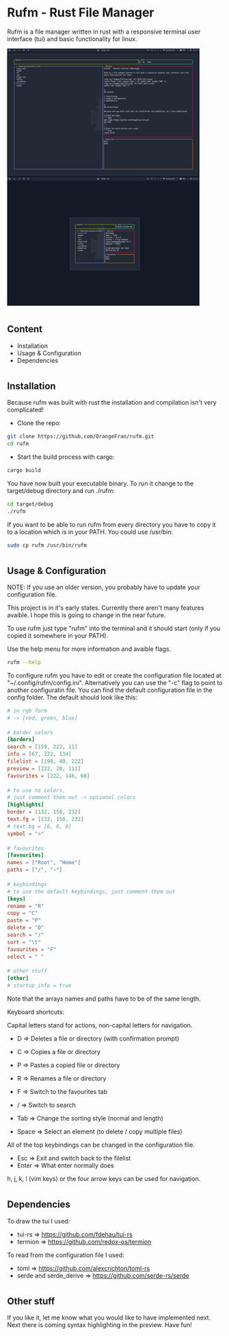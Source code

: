 # Rufm - **Ru**st **Fi**le **Ma**nager

Rufm is a file manager written in rust with a responsive terminal user interface (tui) and basic functionality for linux.

<img src="images/fullsize.png" alt="Rufm full-sized"
	style="float: left; margin-right = 1%" width="450" height="300" />
<img src="images/smallsize.png" alt="Rufm small-sized"
	width="450" height="300" />

# 
## Content

* Installation
* Usage & Configuration
* Dependencies

# 
## Installation

Because rufm was built with rust the installation and compilation isn't very complicated!

* Clone the repo:
``` bash
git clone https://github.com/OrangeFran/rufm.git
cd rufm
```

* Start the build process with cargo:
``` bash
cargo build
```

You have now built your executable binary. To run it change to the target/debug directory and run ./rufm:

``` bash
cd target/debug 
./rufm 
```

If you want to be able to run rufm from every directory you have to copy it to a location which is in your PATH. You could use /usr/bin:

``` bash
sudo cp rufm /usr/bin/rufm
```

# 
## Usage & Configuration

NOTE: If you use an older version, you probably have to update your configuration file.

This project is in it's early states. Currently there aren't many features avaible.
I hope this is going to change in the near future.

To use rufm just type "rufm" into the terminal and it should start (only if you copied it somewhere in your PATH).

Use the help menu for more information and avaible flags.
``` bash
rufm --help
```

To configure rufm you have to edit or create the configuration file located at "~/.config/rufm/config.ini". Alternatively you can use the "-c" flag to point to another configuratin file. You can find the default configuration file in the config folder.
The default should look like this:

``` toml
# in rgb form
# -> [red, green, blue]

# border colors
[borders]
search = [159, 222, 11]
info = [67, 222, 134]
filelist = [198, 40, 222]
preview = [222, 20, 111]
favourites = [222, 146, 60]

# to use no colors, 
# just comment them out -> optional colors
[highlights]
border = [132, 150, 232]
text.fg = [132, 150, 232]
# text.bg = [0, 0, 0]
symbol = ">"

# favourites
[favourites]
names = ["Root", "Home"]
paths = ["/", "~"]

# keybindings
# to use the default keybindings, just comment them out
[keys]
rename = "R"
copy = "C"
paste = "P"
delete = "D"
search = "/"
sort = "\t"
favourites = "F"
select = " "

# other stuff
[other]
# startup_info = true
```

Note that the arrays names and paths have to be of the same length.

Keyboard shortcuts:

Capital letters stand for actions, non-capital letters for navigation.

- D => Deletes a file or directory (with confirmation prompt)
- C => Copies a file or directory
- P => Pastes a copied file or directory
- R => Renames a file or directory

- F => Switch to the favourites tab
- / => Switch to search

- Tab => Change the sorting style (normal and length)
- Space => Select an element (to delete / copy multiple files)

All of the top keybindings can be changed in the configuration file.

- Esc => Exit and switch back to the filelist
- Enter => What enter normally does

h, j, k, l (vim keys) or the four arrow keys can be used for navigation.

# 
## Dependencies

To draw the tui I used:
- tui-rs => https://github.com/fdehau/tui-rs
- termion => https://github.com/redox-os/termion

To read from the configuration file I used:
- toml => https://github.com/alexcrichton/toml-rs
- serde and serde_derive => https://github.com/serde-rs/serde

#
## Other stuff

If you like it, let me know what you would like to have implemented next.
Next there is coming syntax highlighting in the preview.
Have fun!
